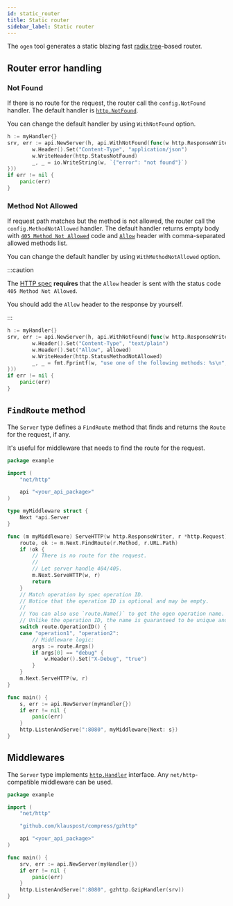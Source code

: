 ```yaml
---
id: static_router
title: Static router
sidebar_label: Static router
---
```


The `ogen` tool generates a static blazing fast [radix tree](https://en.wikipedia.org/wiki/Radix_tree)-based router.

## Router error handling

### Not Found

If there is no route for the request, the router call the `config.NotFound` handler.
The default handler is [`http.NotFound`](https://pkg.go.dev/net/http#NotFound).

You can change the default handler by using `WithNotFound` option.
```go
h := myHandler{}
srv, err := api.NewServer(h, api.WithNotFound(func(w http.ResponseWriter, r *http.Request) {
	    w.Header().Set("Content-Type", "application/json")
        w.WriteHeader(http.StatusNotFound)
		_, _ = io.WriteString(w, `{"error": "not found"}`)
}))
if err != nil {
	panic(err)
}
```

### Method Not Allowed


If request path matches but the method is not allowed, the router call the `config.MethodNotAllowed` handler.
The default handler returns empty body with [`405 Method Not Allowed`](https://httpwg.org/specs/rfc7231.html#rfc.section.6.5.5) code
and [`Allow`](https://httpwg.org/specs/rfc7231.html#header.allow) header with comma-separated allowed methods list.

You can change the default handler by using `WithMethodNotAllowed` option.

:::caution

The [HTTP spec](https://httpwg.org/specs/rfc7231.html#rfc.section.6.5.5) **requires** that the `Allow` header
is sent with the status code `405 Method Not Allowed`.

You should add the `Allow` header to the response by yourself.

:::

```go
h := myHandler{}
srv, err := api.NewServer(h, api.WithNotFound(func(w http.ResponseWriter, r *http.Request, allowed string) {
        w.Header().Set("Content-Type", "text/plain")
        w.Header().Set("Allow", allowed)
        w.WriteHeader(http.StatusMethodNotAllowed)
		_, _ = fmt.Fprintf(w, "use one of the following methods: %s\n", allowed)
}))
if err != nil {
	panic(err)
}
```

## `FindRoute` method

The `Server` type defines a `FindRoute` method that finds and returns the `Route` for the request, if any.

It's useful for middleware that needs to find the route for the request.

```go
package example

import (
	"net/http"

	api "<your_api_package>"
)

type myMiddleware struct {
	Next *api.Server
}

func (m myMiddleware) ServeHTTP(w http.ResponseWriter, r *http.Request) {
	route, ok := m.Next.FindRoute(r.Method, r.URL.Path)
	if !ok {
		// There is no route for the request.
		//
		// Let server handle 404/405.
		m.Next.ServeHTTP(w, r)
		return
	}
	// Match operation by spec operation ID.
	// Notice that the operation ID is optional and may be empty.
	//
	// You can also use `route.Name()` to get the ogen operation name.
	// Unlike the operation ID, the name is guaranteed to be unique and non-empty.
	switch route.OperationID() {
	case "operation1", "operation2":
		// Middleware logic:
		args := route.Args()
		if args[0] == "debug" {
			w.Header().Set("X-Debug", "true")
        }
	}
	m.Next.ServeHTTP(w, r)
}

func main() {
	s, err := api.NewServer(myHandler{})
	if err != nil {
		panic(err)
	}
	http.ListenAndServe(":8080", myMiddleware{Next: s})
}
```

## Middlewares

The `Server` type implements [`http.Handler`](https://pkg.go.dev/net/http#Handler) interface. Any `net/http`-compatible middleware can be used.

```go
package example

import (
	"net/http"

	"github.com/klauspost/compress/gzhttp"

	api "<your_api_package>"
)

func main() {
	srv, err := api.NewServer(myHandler{})
	if err != nil {
		panic(err)
	}
	http.ListenAndServe(":8080", gzhttp.GzipHandler(srv))
}
```

